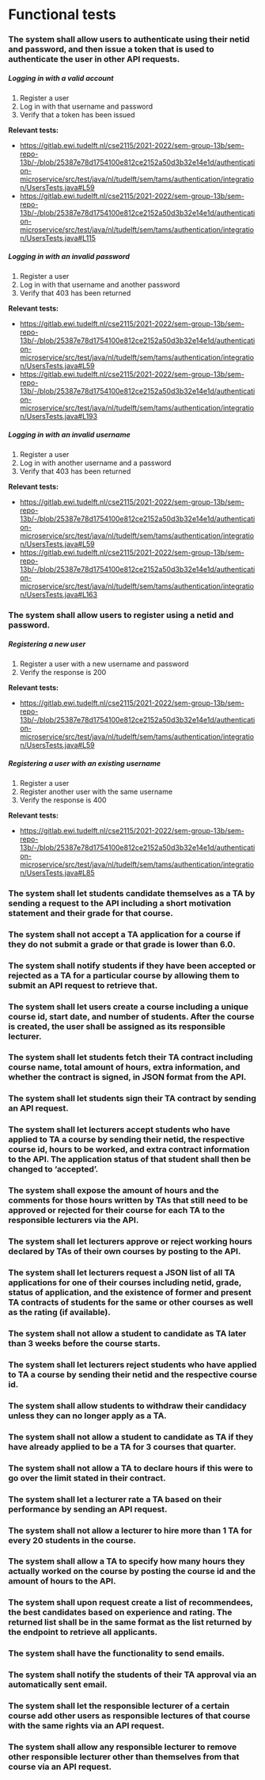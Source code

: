# Functional tests

### The system shall allow users to authenticate using their netid and password, and then issue a token that is used to authenticate the user in other API requests.

##### Logging in with a valid account
1. Register a user
2. Log in with that username and password
3. Verify that a token has been issued

**Relevant tests:**
- https://gitlab.ewi.tudelft.nl/cse2115/2021-2022/sem-group-13b/sem-repo-13b/-/blob/25387e78d1754100e812ce2152a50d3b32e14e1d/authentication-microservice/src/test/java/nl/tudelft/sem/tams/authentication/integration/UsersTests.java#L59
- https://gitlab.ewi.tudelft.nl/cse2115/2021-2022/sem-group-13b/sem-repo-13b/-/blob/25387e78d1754100e812ce2152a50d3b32e14e1d/authentication-microservice/src/test/java/nl/tudelft/sem/tams/authentication/integration/UsersTests.java#L115

##### Logging in with an invalid password
1. Register a user
2. Log in with that username and another password
3. Verify that 403 has been returned

**Relevant tests:**
- https://gitlab.ewi.tudelft.nl/cse2115/2021-2022/sem-group-13b/sem-repo-13b/-/blob/25387e78d1754100e812ce2152a50d3b32e14e1d/authentication-microservice/src/test/java/nl/tudelft/sem/tams/authentication/integration/UsersTests.java#L59
- https://gitlab.ewi.tudelft.nl/cse2115/2021-2022/sem-group-13b/sem-repo-13b/-/blob/25387e78d1754100e812ce2152a50d3b32e14e1d/authentication-microservice/src/test/java/nl/tudelft/sem/tams/authentication/integration/UsersTests.java#L193

##### Logging in with an invalid username
1. Register a user
2. Log in with another username and a password
3. Verify that 403 has been returned

**Relevant tests:**
- https://gitlab.ewi.tudelft.nl/cse2115/2021-2022/sem-group-13b/sem-repo-13b/-/blob/25387e78d1754100e812ce2152a50d3b32e14e1d/authentication-microservice/src/test/java/nl/tudelft/sem/tams/authentication/integration/UsersTests.java#L59
- https://gitlab.ewi.tudelft.nl/cse2115/2021-2022/sem-group-13b/sem-repo-13b/-/blob/25387e78d1754100e812ce2152a50d3b32e14e1d/authentication-microservice/src/test/java/nl/tudelft/sem/tams/authentication/integration/UsersTests.java#L163

### The system shall allow users to register using a netid and password.

##### Registering a new user
1. Register a user with a new username and password
2. Verify the response is 200

**Relevant tests:**
- https://gitlab.ewi.tudelft.nl/cse2115/2021-2022/sem-group-13b/sem-repo-13b/-/blob/25387e78d1754100e812ce2152a50d3b32e14e1d/authentication-microservice/src/test/java/nl/tudelft/sem/tams/authentication/integration/UsersTests.java#L59

##### Registering a user with an existing username
1. Register a user
2. Register another user with the same username
3. Verify the response is 400

**Relevant tests:**
- https://gitlab.ewi.tudelft.nl/cse2115/2021-2022/sem-group-13b/sem-repo-13b/-/blob/25387e78d1754100e812ce2152a50d3b32e14e1d/authentication-microservice/src/test/java/nl/tudelft/sem/tams/authentication/integration/UsersTests.java#L85 

### The system shall let students candidate themselves as a TA by sending a request to the API including a short motivation statement and their grade for that course.

### The system shall not accept a TA application for a course if they do not submit a grade or that grade is lower than 6.0.

### The system shall notify students if they have been accepted or rejected as a TA for a particular course by allowing them to submit an API request to retrieve that.

### The system shall let users create a course including a unique course id, start date, and number of students. After the course is created, the user shall be assigned as its responsible lecturer.

### The system shall let students fetch their TA contract including course name, total amount of hours, extra information, and whether the contract is signed, in JSON format from the API.

### The system shall let students sign their TA contract by sending an API request.

### The system shall let lecturers accept students who have applied to TA a course by sending their netid, the respective course id, hours to be worked, and extra contract information to the API. The application status of that student shall then be changed to ‘accepted’.

### The system shall expose the amount of hours and the comments for those hours written by TAs that still need to be approved or rejected for their course for each TA to the responsible lecturers via the API. 

### The system shall let lecturers approve or reject working hours declared by TAs of their own courses by posting to the API.

### The system shall let lecturers request a JSON list of all TA applications for one of their courses including netid, grade, status of application, and the existence of former and present TA contracts of students for the same or other courses as well as the rating (if available).

### The system shall not allow a student to candidate as TA later than 3 weeks before the course starts.

### The system shall let lecturers reject students who have applied to TA a course by sending their netid and the respective course id.

### The system shall allow students to withdraw their candidacy unless they can no longer apply as a TA.

### The system shall not allow a student to candidate as TA if they have already applied to be a TA for 3 courses that quarter.

### The system shall not allow a TA to declare hours if this were to go over the limit stated in their contract.

### The system shall let a lecturer rate a TA based on their performance by sending an API request.

### The system shall not allow a lecturer to hire more than 1 TA for every 20 students in the course.

### The system shall allow a TA to specify how many hours they actually worked on the course by posting the course id and the amount of hours to the API.

### The system shall upon request create a list of recommendees, the best candidates based on experience and rating. The returned list shall be in the same format as the list returned by the endpoint to retrieve all applicants.

### The system shall have the functionality to send emails.

### The system shall notify the students of their TA approval via an automatically sent email.

### The system shall let the responsible lecturer of a certain course add other users as responsible lectures of that course with the same rights via an API request.

### The system shall allow any responsible lecturer to remove other responsible lecturer other than themselves from that course via an API request.

